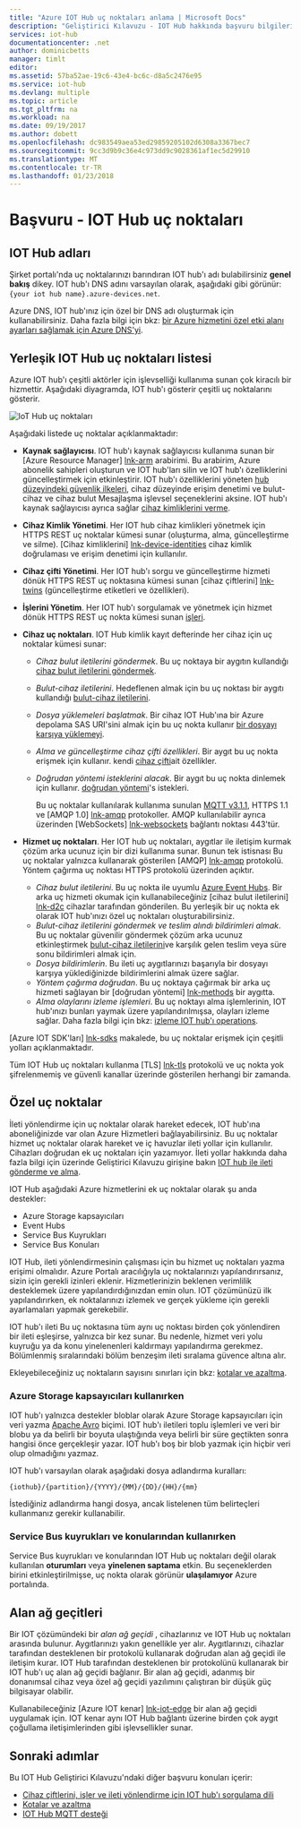 ```yaml
---
title: "Azure IOT Hub uç noktaları anlama | Microsoft Docs"
description: "Geliştirici Kılavuzu - IOT Hub hakkında başvuru bilgileri aygıt bakan ve hizmeti kullanıma yönelik uç noktalar."
services: iot-hub
documentationcenter: .net
author: dominicbetts
manager: timlt
editor: 
ms.assetid: 57ba52ae-19c6-43e4-bc6c-d8a5c2476e95
ms.service: iot-hub
ms.devlang: multiple
ms.topic: article
ms.tgt_pltfrm: na
ms.workload: na
ms.date: 09/19/2017
ms.author: dobett
ms.openlocfilehash: dc983549aea53ed29859205102d6308a3367bec7
ms.sourcegitcommit: 9cc3d9b9c36e4c973dd9c9028361af1ec5d29910
ms.translationtype: MT
ms.contentlocale: tr-TR
ms.lasthandoff: 01/23/2018
---
```

# <a name="reference---iot-hub-endpoints"></a>Başvuru - IOT Hub uç noktaları

## <a name="iot-hub-names"></a>IOT Hub adları

Şirket portalı'nda uç noktalarınızı barındıran IOT hub'ı adı bulabilirsiniz **genel bakış** dikey. IOT hub'ı DNS adını varsayılan olarak, aşağıdaki gibi görünür: `{your iot hub name}.azure-devices.net`.

Azure DNS, IOT hub'ınız için özel bir DNS adı oluşturmak için kullanabilirsiniz. Daha fazla bilgi için bkz: [bir Azure hizmetini özel etki alanı ayarları sağlamak için Azure DNS'yi](../dns/dns-custom-domain.md).

## <a name="list-of-built-in-iot-hub-endpoints"></a>Yerleşik IOT Hub uç noktaları listesi

Azure IOT hub'ı çeşitli aktörler için işlevselliği kullanıma sunan çok kiracılı bir hizmettir. Aşağıdaki diyagramda, IOT hub'ı gösterir çeşitli uç noktalarını gösterir.

![IoT Hub uç noktaları][img-endpoints]

Aşağıdaki listede uç noktalar açıklanmaktadır:

* **Kaynak sağlayıcısı**. IOT hub'ı kaynak sağlayıcısı kullanıma sunan bir [Azure Resource Manager] [ lnk-arm] arabirimi. Bu arabirim, Azure abonelik sahipleri oluşturun ve IOT hub'ları silin ve IOT hub'ı özelliklerini güncelleştirmek için etkinleştirir. IOT hub'ı özelliklerini yöneten [hub düzeyindeki güvenlik ilkeleri][lnk-accesscontrol], cihaz düzeyinde erişim denetimi ve bulut-cihaz ve cihaz bulut Mesajlaşma işlevsel seçeneklerini aksine. IOT hub'ı kaynak sağlayıcısı ayrıca sağlar [cihaz kimliklerini verme][lnk-importexport].
* **Cihaz Kimlik Yönetimi**. Her IOT hub cihaz kimlikleri yönetmek için HTTPS REST uç noktalar kümesi sunar (oluşturma, alma, güncelleştirme ve silme). [Cihaz kimliklerini] [ lnk-device-identities] cihaz kimlik doğrulaması ve erişim denetimi için kullanılır.
* **Cihaz çifti Yönetimi**. Her IOT hub'ı sorgu ve güncelleştirme hizmeti dönük HTTPS REST uç noktasına kümesi sunan [cihaz çiftlerini] [ lnk-twins] (güncelleştirme etiketleri ve özellikleri).
* **İşlerini Yönetim**. Her IOT hub'ı sorgulamak ve yönetmek için hizmet dönük HTTPS REST uç nokta kümesi sunan [işleri][lnk-jobs].
* **Cihaz uç noktaları**. IOT Hub kimlik kayıt defterinde her cihaz için uç noktalar kümesi sunar:

  * *Cihaz bulut iletilerini göndermek*. Bu uç noktaya bir aygıtın kullandığı [cihaz bulut iletilerini göndermek][lnk-d2c].
  * *Bulut-cihaz iletilerini*. Hedeflenen almak için bu uç noktası bir aygıtı kullandığı [bulut-cihaz iletilerini][lnk-c2d].
  * *Dosya yüklemeleri başlatmak*. Bir cihaz IOT Hub'ına bir Azure depolama SAS URI'sini almak için bu uç nokta kullanır [bir dosyayı karşıya yüklemeyi][lnk-upload].
  * *Alma ve güncelleştirme cihaz çifti özellikleri*. Bir aygıt bu uç nokta erişmek için kullanır. kendi [cihaz çifti][lnk-twins]ait özellikler.
  * *Doğrudan yöntemi isteklerini alacak*. Bir aygıt bu uç nokta dinlemek için kullanır. [doğrudan yöntemi][lnk-methods]'s istekleri.

    Bu uç noktalar kullanılarak kullanıma sunulan [MQTT v3.1.1][lnk-mqtt], HTTPS 1.1 ve [AMQP 1.0] [ lnk-amqp] protokoller. AMQP kullanılabilir ayrıca üzerinden [WebSockets] [ lnk-websockets] bağlantı noktası 443'tür.

* **Hizmet uç noktaları**. Her IOT hub uç noktaları, aygıtlar ile iletişim kurmak çözüm arka ucunuz için bir dizi kullanıma sunar. Bunun tek istisnası Bu uç noktalar yalnızca kullanarak gösterilen [AMQP] [ lnk-amqp] protokolü. Yöntem çağırma uç noktası HTTPS protokolü üzerinden açıktır.
  
  * *Cihaz bulut iletilerini*. Bu uç nokta ile uyumlu [Azure Event Hubs][lnk-event-hubs]. Bir arka uç hizmeti okumak için kullanabileceğiniz [cihaz bulut iletilerini] [ lnk-d2c] cihazlar tarafından gönderilen. Bu yerleşik bir uç nokta ek olarak IOT hub'ınızı özel uç noktaları oluşturabilirsiniz.
  * *Bulut-cihaz iletilerini göndermek ve teslim alındı bildirimleri almak*. Bu uç noktalar güvenilir göndermek çözüm arka ucunuz etkinleştirmek [bulut-cihaz iletilerini][lnk-c2d]ve karşılık gelen teslim veya süre sonu bildirimleri almak için.
  * *Dosya bildirimlerin*. Bu ileti uç aygıtlarınızı başarıyla bir dosyayı karşıya yüklediğinizde bildirimlerini almak üzere sağlar. 
  * *Yöntem çağırma doğrudan*. Bu uç noktaya çağırmak bir arka uç hizmeti sağlayan bir [doğrudan yöntemi] [ lnk-methods] bir aygıtta.
  * *Alma olaylarını izleme işlemleri*. Bu uç noktayı alma işlemlerinin, IOT hub'ınızı bunları yaymak üzere yapılandırılmışsa, olayları izleme sağlar. Daha fazla bilgi için bkz: [izleme IOT hub'ı operations][lnk-operations-mon].

[Azure IOT SDK'ları] [ lnk-sdks] makalede, bu uç noktalar erişmek için çeşitli yolları açıklanmaktadır.

Tüm IOT Hub uç noktaları kullanma [TLS] [ lnk-tls] protokolü ve uç nokta yok şifrelenmemiş ve güvenli kanallar üzerinde gösterilen herhangi bir zamanda.

## <a name="custom-endpoints"></a>Özel uç noktalar

İleti yönlendirme için uç noktalar olarak hareket edecek, IOT hub'ına aboneliğinizde var olan Azure Hizmetleri bağlayabilirsiniz. Bu uç noktalar hizmet uç noktalar olarak hareket ve iç havuzlar ileti yollar için kullanılır. Cihazları doğrudan ek uç noktaları için yazamıyor. İleti yollar hakkında daha fazla bilgi için üzerinde Geliştirici Kılavuzu girişine bakın [IOT hub ile ileti gönderme ve alma][lnk-devguide-messaging].

IOT Hub aşağıdaki Azure hizmetlerini ek uç noktalar olarak şu anda destekler:

* Azure Storage kapsayıcıları
* Event Hubs
* Service Bus Kuyrukları
* Service Bus Konuları

IOT Hub, ileti yönlendirmesinin çalışması için bu hizmet uç noktaları yazma erişimi olmalıdır. Azure Portalı aracılığıyla uç noktalarınızı yapılandırırsanız, sizin için gerekli izinleri eklenir. Hizmetlerinizin beklenen verimlilik desteklemek üzere yapılandırdığınızdan emin olun. IOT çözümünüzü ilk yapılandırırken, ek noktalarınızı izlemek ve gerçek yükleme için gerekli ayarlamaları yapmak gerekebilir.

IOT hub'ı ileti Bu uç noktasına tüm aynı uç noktası birden çok yönlendiren bir ileti eşleşirse, yalnızca bir kez sunar. Bu nedenle, hizmet veri yolu kuyruğu ya da konu yinelenenleri kaldırmayı yapılandırma gerekmez. Bölümlenmiş sıralarındaki bölüm benzeşim ileti sıralama güvence altına alır.

Ekleyebileceğiniz uç noktaların sayısını sınırları için bkz: [kotalar ve azaltma][lnk-devguide-quotas].

### <a name="when-using-azure-storage-containers"></a>Azure Storage kapsayıcıları kullanırken

IOT hub'ı yalnızca destekler bloblar olarak Azure Storage kapsayıcıları için veri yazma [Apache Avro](http://avro.apache.org/) biçimi. IOT hub'ı iletileri toplu işlemleri ve veri bir blobu ya da belirli bir boyuta ulaştığında veya belirli bir süre geçtikten sonra hangisi önce gerçekleşir yazar. IOT hub'ı boş bir blob yazmak için hiçbir veri olup olmadığını yazmaz.

IOT hub'ı varsayılan olarak aşağıdaki dosya adlandırma kuralları:

```
{iothub}/{partition}/{YYYY}/{MM}/{DD}/{HH}/{mm}
```

İstediğiniz adlandırma hangi dosya, ancak listelenen tüm belirteçleri kullanmanız gerekir kullanabilir.

### <a name="when-using-service-bus-queues-and-topics"></a>Service Bus kuyrukları ve konularından kullanırken

Service Bus kuyrukları ve konularından IOT Hub uç noktaları değil olarak kullanılan **oturumları** veya **yinelenen saptama** etkin. Bu seçeneklerden birini etkinleştirilmişse, uç nokta olarak görünür **ulaşılamıyor** Azure portalında.

## <a name="field-gateways"></a>Alan ağ geçitleri

Bir IOT çözümündeki bir *alan ağ geçidi* , cihazlarınız ve IOT Hub uç noktaları arasında bulunur. Aygıtlarınızı yakın genellikle yer alır. Aygıtlarınızı, cihazlar tarafından desteklenen bir protokolü kullanarak doğrudan alan ağ geçidi ile iletişim kurar. IOT Hub tarafından desteklenen bir protokolünü kullanarak bir IOT hub'ı uç alan ağ geçidi bağlanır. Bir alan ağ geçidi, adanmış bir donanımsal cihaz veya özel ağ geçidi yazılımını çalıştıran bir düşük güç bilgisayar olabilir.

Kullanabileceğiniz [Azure IOT kenar] [ lnk-iot-edge] bir alan ağ geçidi uygulamak için. IOT kenar aynı IOT Hub bağlantı üzerine birden çok aygıt çoğullama iletişimlerinden gibi işlevsellikler sunar.

## <a name="next-steps"></a>Sonraki adımlar

Bu IOT Hub Geliştirici Kılavuzu'ndaki diğer başvuru konuları içerir:

* [Cihaz çiftlerini, işler ve ileti yönlendirme için IOT hub'ı sorgulama dili][lnk-devguide-query]
* [Kotalar ve azaltma][lnk-devguide-quotas]
* [IOT Hub MQTT desteği][lnk-devguide-mqtt]

[lnk-iot-edge]: https://github.com/Azure/iot-edge

[img-endpoints]: ./media/iot-hub-devguide-endpoints/endpoints.png
[lnk-amqp]: https://www.amqp.org/
[lnk-mqtt]: http://mqtt.org/
[lnk-websockets]: https://tools.ietf.org/html/rfc6455
[lnk-arm]: ../azure-resource-manager/resource-group-overview.md
[lnk-event-hubs]: http://azure.microsoft.com/documentation/services/event-hubs/

[lnk-tls]: https://tools.ietf.org/html/rfc5246


[lnk-sdks]: iot-hub-devguide-sdks.md
[lnk-accesscontrol]: iot-hub-devguide-security.md#access-control-and-permissions
[lnk-importexport]: iot-hub-devguide-identity-registry.md#import-and-export-device-identities
[lnk-d2c]: iot-hub-devguide-messages-d2c.md
[lnk-device-identities]: iot-hub-devguide-identity-registry.md
[lnk-upload]: iot-hub-devguide-file-upload.md
[lnk-c2d]: iot-hub-devguide-messages-c2d.md
[lnk-methods]: iot-hub-devguide-direct-methods.md
[lnk-twins]: iot-hub-devguide-device-twins.md
[lnk-query]: iot-hub-devguide-query-language.md
[lnk-jobs]: iot-hub-devguide-jobs.md

[lnk-devguide-quotas]: iot-hub-devguide-quotas-throttling.md
[lnk-devguide-query]: iot-hub-devguide-query-language.md
[lnk-devguide-mqtt]: iot-hub-mqtt-support.md
[lnk-devguide-messaging]: iot-hub-devguide-messaging.md
[lnk-operations-mon]: iot-hub-operations-monitoring.md
